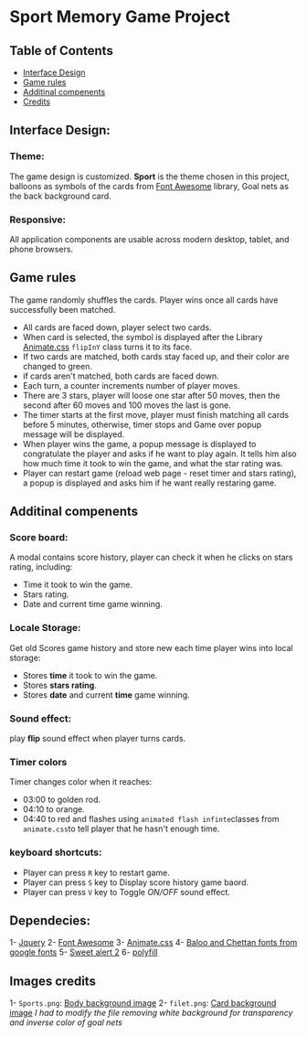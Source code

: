 # Sport Memory Game Project

## Table of Contents

* [Interface Design](#interface-design)
* [Game rules](#game-rules)
* [Additinal compenents](#additinal-compenents)
* [Credits](#credits)

## Interface Design:
### Theme:
The game design is customized. **Sport** is the theme chosen in this project, balloons as symbols of the cards from [Font Awesome](https://fontawesome.com) library, Goal nets as the back background card.

### Responsive:
All application components are usable across modern desktop, tablet, and phone browsers.

## Game rules

The game randomly shuffles the cards. Player wins once all cards have successfully been matched.
*  All cards are faced down, player select two cards.
*  When card is selected, the symbol is displayed after the Library [Animate.css](https://daneden.github.io/animate.css/) `flipInY` class turns it to its face.
*  If two cards are matched, both cards stay faced up, and their color are changed to green.
*  if cards aren't matched, both cards are faced down.
*  Each turn, a counter increments number of player moves.
*  There are 3 stars, player will loose one star after 50 moves, then the second after 60 moves and 100 moves the last is gone.
*  The timer starts at the first move, player must finish matching all cards before 5 minutes, otherwise, timer stops and Game over popup message will be displayed.
*  When player wins the game, a popup message is displayed to congratulate the player and asks if he want to play again. It tells him also how much time it took to win the game, and what the star rating was.
* Player can restart game (reload web page - reset timer and stars rating), a popup is displayed and asks him if he want really restaring game.
## Additinal compenents

### Score board:

A modal contains score history, player can check it when he clicks on stars rating, including: 
* Time it took to win the game.
* Stars rating.
* Date and current time game winning.

### Locale Storage:

Get old Scores game history and store new each time player wins into local storage:

* Stores __time__ it took to win the game.
* Stores __stars rating__.
* Stores __date__ and current __time__ game winning.

### Sound effect:

play __flip__ sound effect when player turns cards.

### Timer colors

Timer changes color when it reaches:

* 03:00 to golden rod.
* 04:10 to orange.
* 04:40 to red and flashes using `animated flash infinte`classes from `animate.css`to tell player that he hasn't enough time.
 
### keyboard shortcuts:

* Player can press `R` key to restart game.
* Player can press `S` key to Display score history game baord.
* Player can press `V` key to Toggle *ON/OFF* sound effect.

## Dependecies:
1- [Jquery](https://jquery.com/)
2- [Font Awesome](https://fontawesome.com)
3- [Animate.css]()
4- [Baloo and Chettan fonts from google fonts](https://fonts.googleapis.com/css?family=Baloo+Chettan)
5- [Sweet alert 2](https://sweetalert2.github.io)
6- [polyfill](https://unpkg.com/promise-polyfill)
## Images credits
1- `Sports.png`: [Body background image](https://www.toptal.com/designers/subtlepatterns/sports)
2- `filet.png`: [Card background image](https://www.casalsport.com/img/W/CAS/ST/FB/20/16/FB2016/FB2016_ST.jpg) *I had to modify the file removing white background for transparency and inverse color of goal nets*